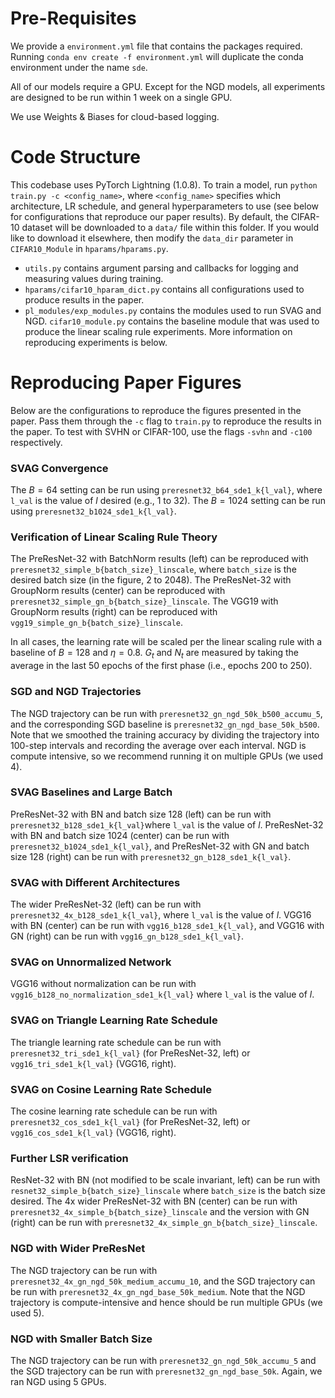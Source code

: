 # Pre-Requisites
We provide a `environment.yml` file that contains the packages required. Running `conda env create -f environment.yml` will duplicate the conda environment under the name `sde`. 

All of our models require a GPU. Except for the NGD models, all experiments are designed to be run within 1 week on a single GPU.

We use Weights & Biases for cloud-based logging.

# Code Structure

This codebase uses PyTorch Lightning (1.0.8). To train a model, run `python train.py -c <config_name>`, where `<config_name>` specifies which architecture, LR schedule, and general hyperparameters to use (see below for configurations that reproduce our paper results). By default, the CIFAR-10 dataset will be downloaded to a `data/` file within this folder. If you would like to download it elsewhere, then modify the `data_dir` parameter in `CIFAR10_Module` in `hparams/hparams.py`. 

- `utils.py` contains argument parsing and callbacks for logging and measuring values during training.
- `hparams/cifar10_hparam_dict.py` contains all configurations used to produce results in the paper.
- `pl_modules/exp_modules.py` contains the modules used to run SVAG and NGD. `cifar10_module.py` contains the baseline module that was used to produce the linear scaling rule experiments. More information on reproducing experiments is below.

# Reproducing Paper Figures

Below are the configurations to reproduce the figures presented in the paper. Pass them through the `-c` flag to `train.py` to reproduce the results in the paper. To test with SVHN or CIFAR-100, use the flags `-svhn` and `-c100` respectively. 

### SVAG Convergence

The $B=64$ setting can be run using `preresnet32_b64_sde1_k{l_val}`, where `l_val` is the value of $l$ desired (e.g., 1 to 32). The $B=1024$ setting can be run using `preresnet32_b1024_sde1_k{l_val}`.

### Verification of Linear Scaling Rule Theory

The PreResNet-32 with BatchNorm results (left) can be reproduced with `preresnet32_simple_b{batch_size}_linscale`, where `batch_size` is the desired batch size (in the figure, 2 to 2048). The PreResNet-32 with GroupNorm results (center) can be reproduced with `preresnet32_simple_gn_b{batch_size}_linscale`. The VGG19 with GroupNorm results (right) can be reproduced with `vgg19_simple_gn_b{batch_size}_linscale`.

In all cases, the learning rate will be scaled per the linear scaling rule with a baseline of $B=128$ and $\eta=0.8$. $G_t$ and $N_t$ are measured by taking the average in the last 50 epochs of the first phase (i.e., epochs 200 to 250).

### SGD and NGD Trajectories

The NGD trajectory can be run with `preresnet32_gn_ngd_50k_b500_accumu_5`, and the corresponding SGD baseline is `preresnet32_gn_ngd_base_50k_b500`. Note that we smoothed the training accuracy by dividing the trajectory into 100-step intervals and recording the average over each interval. NGD is compute intensive, so we recommend running it on multiple GPUs (we used 4).

### SVAG Baselines and Large Batch

PreResNet-32 with BN and batch size 128 (left) can be run with `preresnet32_b128_sde1_k{l_val}`where `l_val` is the value of $l$. PreResNet-32 with BN and batch size 1024 (center) can be run with `preresnet32_b1024_sde1_k{l_val}`, and PreResNet-32 with GN and batch size 128 (right) can be run with `preresnet32_gn_b128_sde1_k{l_val}`.

### SVAG with Different Architectures

The wider PreResNet-32 (left) can be run with `preresnet32_4x_b128_sde1_k{l_val}`, where `l_val` is the value of $l$. VGG16 with BN (center) can be run with `vgg16_b128_sde1_k{l_val}`, and VGG16 with GN (right) can be run with `vgg16_gn_b128_sde1_k{l_val}`.

### SVAG on Unnormalized Network

VGG16 without normalization can be run with `vgg16_b128_no_normalization_sde1_k{l_val}` where `l_val` is the value of $l$.

### SVAG on Triangle Learning Rate Schedule

The triangle learning rate schedule can be run with `preresnet32_tri_sde1_k{l_val}` (for PreResNet-32, left) or `vgg16_tri_sde1_k{l_val}` (VGG16, right).

### SVAG on Cosine Learning Rate Schedule

The cosine learning rate schedule can be run with `preresnet32_cos_sde1_k{l_val}` (for PreResNet-32, left) or `vgg16_cos_sde1_k{l_val}` (VGG16, right).

### Further LSR verification

ResNet-32 with BN (not modified to be scale invariant, left) can be run with `resnet32_simple_b{batch_size}_linscale` where `batch_size` is the batch size desired. The 4x wider PreResNet-32 with BN (center) can be run with `preresnet32_4x_simple_b{batch_size}_linscale` and the version with GN (right) can be run with `preresnet32_4x_simple_gn_b{batch_size}_linscale`.

### NGD with Wider PreResNet

The NGD trajectory can be run with `preresnet32_4x_gn_ngd_50k_medium_accumu_10`, and the SGD trajectory can be run with `preresnet32_4x_gn_ngd_base_50k_medium`. Note that the NGD trajectory is compute-intensive and hence should be run multiple GPUs (we used 5).

### NGD with Smaller Batch Size

The NGD trajectory can be run with `preresnet32_gn_ngd_50k_accumu_5` and the SGD trajectory can be run with `preresnet32_gn_ngd_base_50k`. Again, we ran NGD using 5 GPUs.
